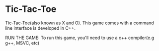 # Tic-Tac-Toe
Tic-Tac-Toe(also known as X and O).
This game comes with a command line interface is developed in C++.

RUN THE GAME:
To run this game, you'll need to use a c++ compiler(e.g g++, MSVC, etc)